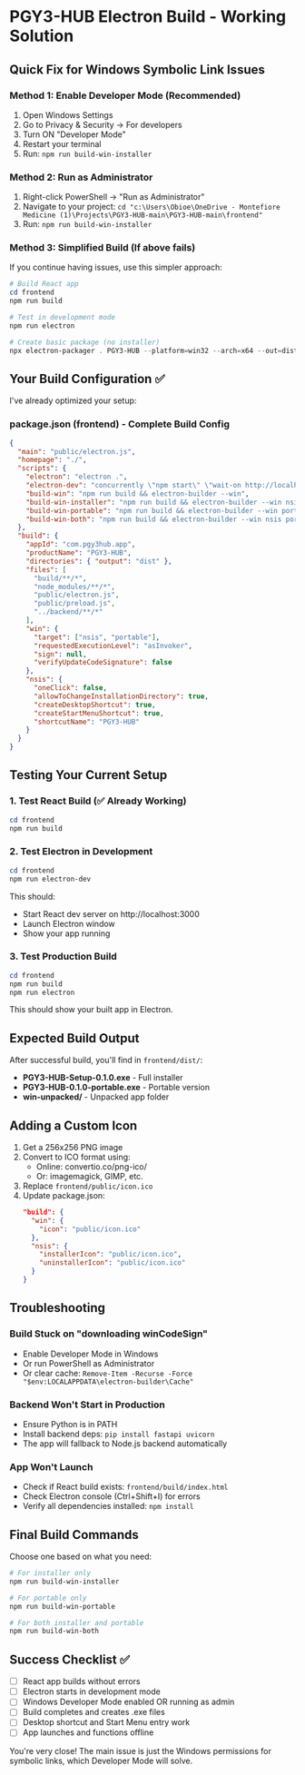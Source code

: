 # PGY3-HUB Electron Build - Working Solution

## Quick Fix for Windows Symbolic Link Issues

### Method 1: Enable Developer Mode (Recommended)
1. Open Windows Settings
2. Go to Privacy & Security → For developers  
3. Turn ON "Developer Mode"
4. Restart your terminal
5. Run: `npm run build-win-installer`

### Method 2: Run as Administrator
1. Right-click PowerShell → "Run as Administrator"
2. Navigate to your project: `cd "c:\Users\Obioe\OneDrive - Montefiore Medicine (1)\Projects\PGY3-HUB-main\PGY3-HUB-main\frontend"`
3. Run: `npm run build-win-installer`

### Method 3: Simplified Build (If above fails)

If you continue having issues, use this simpler approach:

```powershell
# Build React app
cd frontend
npm run build

# Test in development mode
npm run electron

# Create basic package (no installer)
npx electron-packager . PGY3-HUB --platform=win32 --arch=x64 --out=dist --overwrite
```

## Your Build Configuration ✅

I've already optimized your setup:

### package.json (frontend) - Complete Build Config
```json
{
  "main": "public/electron.js",
  "homepage": "./",
  "scripts": {
    "electron": "electron .",
    "electron-dev": "concurrently \"npm start\" \"wait-on http://localhost:3000 && electron .\"",
    "build-win": "npm run build && electron-builder --win",
    "build-win-installer": "npm run build && electron-builder --win nsis",
    "build-win-portable": "npm run build && electron-builder --win portable",
    "build-win-both": "npm run build && electron-builder --win nsis portable"
  },
  "build": {
    "appId": "com.pgy3hub.app",
    "productName": "PGY3-HUB",
    "directories": { "output": "dist" },
    "files": [
      "build/**/*",
      "node_modules/**/*", 
      "public/electron.js",
      "public/preload.js",
      "../backend/**/*"
    ],
    "win": {
      "target": ["nsis", "portable"],
      "requestedExecutionLevel": "asInvoker",
      "sign": null,
      "verifyUpdateCodeSignature": false
    },
    "nsis": {
      "oneClick": false,
      "allowToChangeInstallationDirectory": true,
      "createDesktopShortcut": true,
      "createStartMenuShortcut": true,
      "shortcutName": "PGY3-HUB"
    }
  }
}
```

## Testing Your Current Setup

### 1. Test React Build (✅ Already Working)
```powershell
cd frontend
npm run build
```

### 2. Test Electron in Development
```powershell
cd frontend
npm run electron-dev
```
This should:
- Start React dev server on http://localhost:3000
- Launch Electron window
- Show your app running

### 3. Test Production Build
```powershell
cd frontend
npm run build
npm run electron
```
This should show your built app in Electron.

## Expected Build Output

After successful build, you'll find in `frontend/dist/`:
- **PGY3-HUB-Setup-0.1.0.exe** - Full installer
- **PGY3-HUB-0.1.0-portable.exe** - Portable version
- **win-unpacked/** - Unpacked app folder

## Adding a Custom Icon

1. Get a 256x256 PNG image
2. Convert to ICO format using:
   - Online: convertio.co/png-ico/
   - Or: imagemagick, GIMP, etc.
3. Replace `frontend/public/icon.ico`
4. Update package.json:
   ```json
   "build": {
     "win": {
       "icon": "public/icon.ico"
     },
     "nsis": {
       "installerIcon": "public/icon.ico",
       "uninstallerIcon": "public/icon.ico"
     }
   }
   ```

## Troubleshooting

### Build Stuck on "downloading winCodeSign"
- Enable Developer Mode in Windows
- Or run PowerShell as Administrator
- Or clear cache: `Remove-Item -Recurse -Force "$env:LOCALAPPDATA\electron-builder\Cache"`

### Backend Won't Start in Production
- Ensure Python is in PATH
- Install backend deps: `pip install fastapi uvicorn`
- The app will fallback to Node.js backend automatically

### App Won't Launch
- Check if React build exists: `frontend/build/index.html`
- Check Electron console (Ctrl+Shift+I) for errors
- Verify all dependencies installed: `npm install`

## Final Build Commands

Choose one based on what you need:

```powershell
# For installer only
npm run build-win-installer

# For portable only  
npm run build-win-portable

# For both installer and portable
npm run build-win-both
```

## Success Checklist ✅

- [ ] React app builds without errors
- [ ] Electron starts in development mode
- [ ] Windows Developer Mode enabled OR running as admin
- [ ] Build completes and creates .exe files
- [ ] Desktop shortcut and Start Menu entry work
- [ ] App launches and functions offline

You're very close! The main issue is just the Windows permissions for symbolic links, which Developer Mode will solve.
